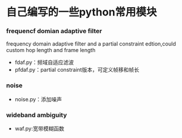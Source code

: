 # 自己编写的一些python常用模块
### frequencf domian adaptive filter

frequency domain adaptive filter and a partial constraint edtion,could custom hop length and frame length 

- fdaf.py：频域自适应滤波
- pfdaf.py：partial constraint版本，可定义帧移和帧长

### noise
- noise.py：添加噪声

### wideband ambiguity
- waf.py:宽带模糊函数
